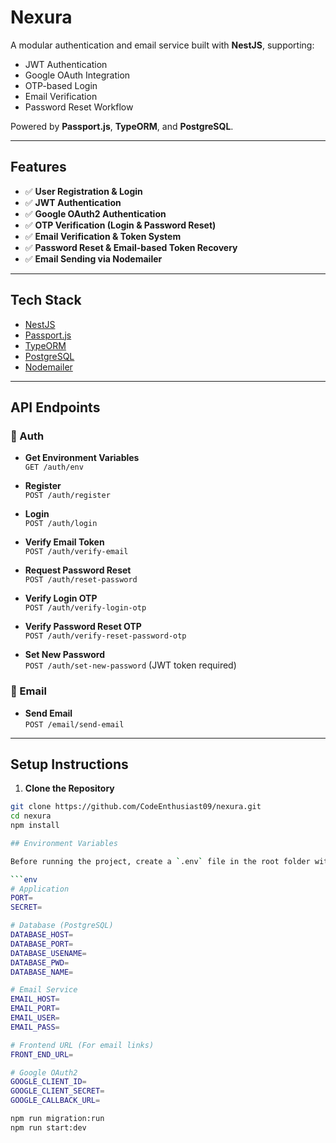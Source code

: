 # Nexura

A modular authentication and email service built with **NestJS**, supporting:

- JWT Authentication
- Google OAuth Integration
- OTP-based Login
- Email Verification
- Password Reset Workflow

Powered by **Passport.js**, **TypeORM**, and **PostgreSQL**.

---

## Features

- ✅ **User Registration & Login**
- ✅ **JWT Authentication**
- ✅ **Google OAuth2 Authentication**
- ✅ **OTP Verification (Login & Password Reset)**
- ✅ **Email Verification & Token System**
- ✅ **Password Reset & Email-based Token Recovery**
- ✅ **Email Sending via Nodemailer**

---

## Tech Stack

- [NestJS](https://nestjs.com/)
- [Passport.js](http://www.passportjs.org/)
- [TypeORM](https://typeorm.io/)
- [PostgreSQL](https://www.postgresql.org/)
- [Nodemailer](https://nodemailer.com/)

---

## API Endpoints

### 📖 Auth

- **Get Environment Variables**  
  `GET /auth/env`

- **Register**  
  `POST /auth/register`

- **Login**  
  `POST /auth/login`

- **Verify Email Token**  
  `POST /auth/verify-email`

- **Request Password Reset**  
  `POST /auth/reset-password`

- **Verify Login OTP**  
  `POST /auth/verify-login-otp`

- **Verify Password Reset OTP**  
  `POST /auth/verify-reset-password-otp`

- **Set New Password**  
  `POST /auth/set-new-password` (JWT token required)

### 📧 Email

- **Send Email**  
  `POST /email/send-email`

---

## Setup Instructions

1. **Clone the Repository**

```bash
git clone https://github.com/CodeEnthusiast09/nexura.git
cd nexura
npm install

## Environment Variables

Before running the project, create a `.env` file in the root folder with the following:

```env
# Application
PORT=
SECRET=

# Database (PostgreSQL)
DATABASE_HOST=
DATABASE_PORT=
DATABASE_USENAME=
DATABASE_PWD=
DATABASE_NAME=

# Email Service
EMAIL_HOST=
EMAIL_PORT=
EMAIL_USER=
EMAIL_PASS=

# Frontend URL (For email links)
FRONT_END_URL=

# Google OAuth2
GOOGLE_CLIENT_ID= 
GOOGLE_CLIENT_SECRET= 
GOOGLE_CALLBACK_URL= 

npm run migration:run
npm run start:dev
